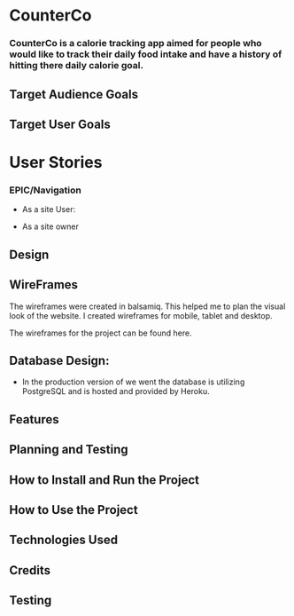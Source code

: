 # CounterCo #
### CounterCo is a calorie tracking app aimed for people who would like to track their daily food intake and have a history of hitting there daily calorie goal. ###

## Target Audience Goals ## 

## Target User Goals ##

# User Stories #
### EPIC/Navigation ###
* As a site User:


* As a site owner 


## Design ## 


## WireFrames ## 

The wireframes were created in balsamiq. This helped me to plan the visual look of the website. I created wireframes for mobile, tablet and desktop.

The wireframes for the project can be found here.

## Database Design: ## 
* In the production version of we went the database is utilizing PostgreSQL and is hosted and provided by Heroku.

## Features ##

## Planning and Testing ## 

## How to Install and Run the Project ##

## How to Use the Project ##

## Technologies Used ## 

## Credits ## 

## Testing ##
